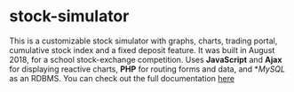 # stock-simulator
This is a customizable stock simulator with graphs, charts, trading portal, cumulative stock index and a fixed deposit feature. 
It was built in August 2018, for a school stock-exchange competition. Uses **JavaScript** and **Ajax** for displaying reactive charts, **PHP** for routing forms and data, and **MySQL* as an RDBMS. You can check out the full documentation [here](https://drive.google.com/drive/folders/12ObKKHioXFmHKC7UD4_BKSotKDg-XKTy?usp=sharing "Drive Documentation")




